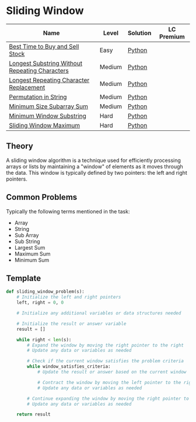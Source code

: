 # Sliding Window

| Name                                                                                                                            | Level  | Solution           | LC Premium |
| ------------------------------------------------------------------------------------------------------------------------------- | ------ | ------------------ | ---------- |
| [Best Time to Buy and Sell Stock](https://leetcode.com/problems/best-time-to-buy-and-sell-stock/)                               | Easy   | [Python](python/121.py21.py) |            |
| [Longest Substring Without Repeating Characters](https://leetcode.com/problems/longest-substring-without-repeating-characters/) | Medium | [Python](python/3.py/3.py)   |            |
| [Longest Repeating Character Replacement](https://leetcode.com/problems/longest-repeating-character-replacement/)               | Medium | [Python](python/424.py24.py) |            |
| [Permutation in String](https://leetcode.com/problems/permutation-in-string/)                                                   | Medium | [Python](python/567.py67.py) |            |
| [Minimum Size Subarray Sum](https://leetcode.com/problems/minimum-size-subarray-sum/)                                           | Medium | [Python](python/209.py09.py) |            |
| [Minimum Window Substring](https://leetcode.com/problems/minimum-window-substring/)                                             | Hard   | [Python](python/76.py76.py)  |            |
| [Sliding Window Maximum](https://leetcode.com/problems/sliding-window-maximum/)                                                 | Hard   | [Python](python/239.py39.py) |            |


## Theory

A sliding window algorithm is a technique used for efficiently processing arrays or lists by maintaining a "window" of elements as it moves through the data. This window is typically defined by two pointers: the left and right pointers. 

## Common Problems

Typically the following terms mentioned in the task:
- Array
- String
- Sub Array
- Sub String
- Largest Sum
- Maximum Sum
- Minimum Sum


## Template

```python
def sliding_window_problem(s):
    # Initialize the left and right pointers
    left, right = 0, 0

    # Initialize any additional variables or data structures needed

    # Initialize the result or answer variable
    result = []

    while right < len(s):
        # Expand the window by moving the right pointer to the right
        # Update any data or variables as needed

        # Check if the current window satisfies the problem criteria
        while window_satisfies_criteria:
            # Update the result or answer based on the current window

            # Contract the window by moving the left pointer to the right
            # Update any data or variables as needed

        # Continue expanding the window by moving the right pointer to the right
        # Update any data or variables as needed

    return result
```